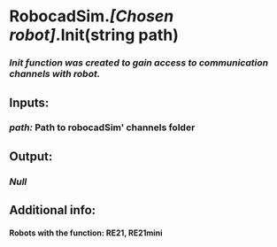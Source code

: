 
<h1> RobocadSim.<em>[Chosen robot]</em>.Init(string path)  </h1>
  
<h3><em>Init function was created to gain access to communication channels with robot.  </em></h3>
  
<h2><strong> Inputs: </strong></h2> 
<h3><em>path:</em> Path to robocadSim' channels folder </h3>
  
<h2><strong> Output: </strong></h2>
<h3><em>Null</em></h3>  

<h2><strong> Additional info: </strong></h2>
<h4>Robots with the function: RE21, RE21mini</h4>
